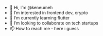 - 👋 Hi, I’m @keneumeh
- 👀 I’m interested in frontend dev, crypto
- 🌱 I’m currently learning flutter
- 💞️ I’m looking to collaborate on tech startups
- 📫 How to reach me - here i guess

<!---
keneumeh/keneumeh is a ✨ special ✨ repository because its `README.md` (this file) appears on your GitHub profile.
You can click the Preview link to take a look at your changes.
--->
